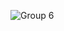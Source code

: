 ![Group 6](https://github.com/UmiirosoftTeal/UmiirosoftTeal.github.io/assets/88177671/65aefe99-33cb-425f-970d-dba62d504b41)
